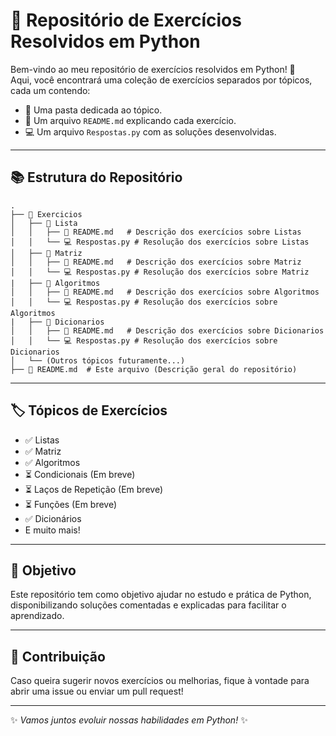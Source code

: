 
# 🚀 Repositório de Exercícios Resolvidos em Python

Bem-vindo ao meu repositório de exercícios resolvidos em Python! 🐍  
Aqui, você encontrará uma coleção de exercícios separados por tópicos, cada um contendo:

- 📂 Uma pasta dedicada ao tópico.
- 📑 Um arquivo `README.md` explicando cada exercício.
- 💻 Um arquivo `Respostas.py` com as soluções desenvolvidas.

---

## 📚 Estrutura do Repositório

```text
.
├── 📂 Exercicios
│   ├── 📂 Lista
│   │   ├── 📑 README.md   # Descrição dos exercícios sobre Listas
│   │   └── 💻 Respostas.py # Resolução dos exercícios sobre Listas
│   ├── 📂 Matriz
│   │   ├── 📑 README.md   # Descrição dos exercícios sobre Matriz
│   │   └── 💻 Respostas.py # Resolução dos exercícios sobre Matriz
|   ├── 📂 Algoritmos
│   │   ├── 📑 README.md   # Descrição dos exercícios sobre Algoritmos
│   │   └── 💻 Respostas.py # Resolução dos exercícios sobre Algoritmos
|   ├── 📂 Dicionarios
│   │   ├── 📑 README.md   # Descrição dos exercícios sobre Dicionarios
│   │   └── 💻 Respostas.py # Resolução dos exercícios sobre Dicionarios
│   └── (Outros tópicos futuramente...)
├── 📜 README.md  # Este arquivo (Descrição geral do repositório)
```

---

## 🏷️ Tópicos de Exercícios
- ✅ Listas
- ✅ Matriz
- ✅ Algoritmos
- ⏳ Condicionais (Em breve)
- ⏳ Laços de Repetição (Em breve)
- ⏳ Funções (Em breve)
- ✅ Dicionários
- E muito mais!

---

## 🎯 Objetivo

Este repositório tem como objetivo ajudar no estudo e prática de Python, disponibilizando soluções comentadas e explicadas para facilitar o aprendizado.

---

## 🤝 Contribuição

Caso queira sugerir novos exercícios ou melhorias, fique à vontade para abrir uma issue ou enviar um pull request!

---


✨ _Vamos juntos evoluir nossas habilidades em Python!_ ✨